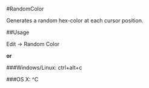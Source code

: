 #RandomColor

Generates a random hex-color at each cursor position.


##Usage

Edit → Random Color

__or__

###Windows/Linux:
    ctrl+alt+c

###OS X:
    ^C